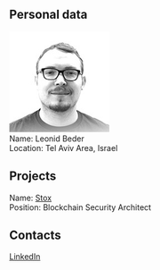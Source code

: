 ## Personal data
![Leonid Beder photo](../people/photo/leonid_beder.jpg)  
Name: Leonid Beder   
Location: Tel Aviv Area, Israel   
## Projects 
Name: [Stox](../projects/stox.md)  
Position: Blockchain Security Architect  
## Contacts
[LinkedIn](https://www.linkedin.com/in/leonidb/)  
